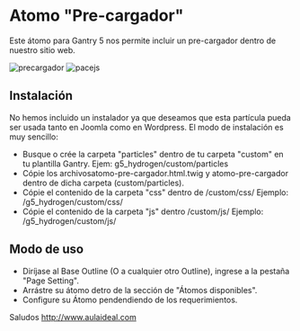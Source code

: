# Atomo "Pre-cargador"
Este átomo para Gantry 5 nos permite incluir un pre-cargador dentro de nuestro sitio web.

![precargador](https://user-images.githubusercontent.com/9434043/26899517-fb7e959a-4b94-11e7-945c-50e2fac32b3b.png)
![pacejs](https://user-images.githubusercontent.com/9434043/27114143-15d4f73a-5087-11e7-89b8-08eb1d706c9a.jpg)


Instalación
-----------
No hemos incluido un instalador ya que deseamos que esta partícula pueda ser usada tanto en Joomla como en Wordpress. 
El modo de instalación es muy sencillo:

+ Busque o crée la carpeta "particles" dentro de tu carpeta "custom" en tu plantilla Gantry. Ejem: g5_hydrogen/custom/particles
+ Cópie los archivosatomo-pre-cargador.html.twig y atomo-pre-cargador dentro de dicha carpeta (custom/particles).
+ Cópie el contenido de la carpeta "css" dentro de /custom/css/ Ejemplo:  /g5_hydrogen/custom/css/
+ Cópie el contenido de la carpeta "js"  dentro /custom/js/ Ejemplo:  /g5_hydrogen/custom/js/

Modo de uso
-----------
+ Diríjase al Base Outline (O a cualquier otro Outline), ingrese a la pestaña "Page Setting". 
+ Arrástre su átomo detro de la sección de "Átomos disponibles". 
+ Configure su Átomo pendendiendo de los requerimientos.

Saludos
http://www.aulaideal.com

